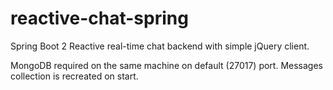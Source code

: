 # reactive-chat-spring
Spring Boot 2 Reactive real-time chat backend with simple jQuery client.

MongoDB required on the same machine on default (27017) port. Messages collection is recreated on start. 


